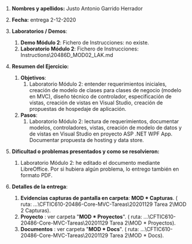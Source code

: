 1. **Nombres y apellidos:** Justo Antonio Garrido Herrador
2. **Fecha:** entrega 2-12-2020
3. **Laboratorios / Demos**: 
   
      1. **Demo Módulo 2**: Fichero de Instrucciones: no existe. 
      2. **Laboratorio Módulo 2**: Fichero de Instrucciones: Instructions\20486D_MOD02_LAK.md
4. **Resumen del Ejercicio:**
      
      1. **Objetivos**: 
         1. Laboratorio Módulo 2: entender requerimientos iniciales, creación de modelo de clases para clases de negocio (modelo en MVC), diseño técnico de controlador, especificación de vistas, creación de vistas en Visual Studio, creación de propuestas de hospedaje de aplicación.
      2. **Pasos**: 
            1. Laboratorio Módulo 2: lectura de requerimientos, documentar modelos, controladores, vistas, creación de modelo de datos y de vistas en Visual Studio en proyecto ASP .NET WPF App. Documentar propuesta de hosting y data store.
6. **Dificultad o problemas presentados y como se resolvieron:** 
   
      1. Laboratorio Módulo 2: he editado el documento mediante LibreOffice. Por si hubiera algún problema, lo entrego también en formato PDF.
6. **Detalles de la entrega**:

      1. **Evidencias capturas de pantalla en carpeta**: **MOD * Capturas**. ( ruta: ...\\CFTIC610-20486-Core-MVC-Tareas\20201129 Tarea 2\MOD 2 Capturas).
      2. **Proyecto** : ver carpeta "**MOD * Proyectos**". ( ruta: ...\CFTIC610-20486-Core-MVC-Tareas\20201129 Tarea 2\MOD * Proyectos).
      3. **Documentos** : ver carpeta "**MOD * Docs**". ( ruta: ...\CFTIC610-20486-Core-MVC-Tareas\20201129 Tarea 2\MOD * Docs).

      

